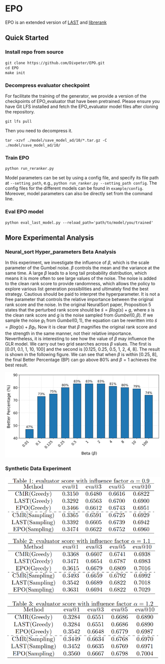 # EPO

EPO is an extended version of [LAST](https://github.com/lyingCS/LAST) and [librerank](https://github.com/LibRerank-Community/LibRerank)

## Quick Started

### Install repo from source

```
git clone https://github.com/Divpeter/EPO.git
cd EPO
make init 
```

### Decompress evaluator checkpoint

For facilitate the training of the generator, we provide a  version of the checkpoints of EPO_evaluator that have been pretrained. Please ensure you have Git LFS installed and fetch the EPO_evaluator model files after cloning the repository. 

```
git lfs pull
```

Then you need to decompress it.

```
tar -xzvf ./model/save_model_ad/10/*.tar.gz -C ./model/save_model_ad/10/
```

### Train EPO

```
python run_reranker.py
```

Model parameters can be set by using a config file, and specify its file path at `--setting_path`, e.g., `python run_ranker.py --setting_path config`. The config files for the different models can be found in `example/config`. Moreover, model parameters can also be directly set from the command line.

### Eval EPO model

```
python eval_last_model.py --reload_path='path/to/model/you/trained'
```

## More Experimental Analysis
### Neural_sort Hyper_parameters Beta Analysis
In this experiment, we investigate the influence of  $\beta$, which is the scale parameter of the Gumbel noise. $\beta$ controls the mean and the variance at the same time. A large $\beta$ leads to a long tail probability distribution, which means it is more often to see large values of the noise. The noise is added to the clean rank score to provide randomness, which allows the policy to explore various list generation possibilities and ultimately find the best strategy. Cautious should be paid to interpret the hyperparameter. It is not a free parameter that controls the relative importance between the original rank score and the noise. In the original NeuralSort paper, Proposition 5 states that the perturbed rank score should be $\tilde s=\beta log(s) + g$, where $s$ is the clean rank score and $g$ is the noise sampled from $Gumbel(0, \beta)$. If we sample the noise $g_1$ from $Gumbel(0, 1)$, the equation can be rewritten into $\tilde s=\beta log(s) + \beta g_1$. Now it is clear that $\beta$ magnifies the original rank score and the strength in the same manner, not their relative importance. Nevertheless, it is interesting to see how the value of $\beta$ may influence the GLR model. We carry out two grid searches across $\beta$ values. The first is [0.01, 0.1, 1, 10, 100] and the second is [0.125, 0.25, 0.5, 1, 2, 4, 8]. The result is shown in the following figure. We can see that when $\beta$ is within [0.25, 8], the final Better Percentage (BP) can go above 80% and $\beta=1$ achieves the best result.

<img src="beta_performance.png" alt="beta_performance" width="600" />

### Synthetic Data Experiment
<img src="synthetic_data_experiment_result_1.png" alt="synthetic_data_experiment_result" width="600" />
<img src="synthetic_data_experiment_result_2.png" alt="synthetic_data_experiment_result" width="600" />
<img src="synthetic_data_experiment_result_3.png" alt="synthetic_data_experiment_result" width="600" />
